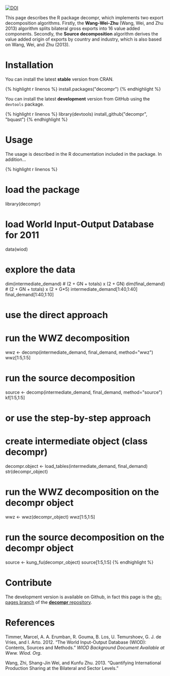 [![DOI](https://zenodo.org/badge/doi/10.5281/zenodo.11470.png)](http://dx.doi.org/10.5281/zenodo.11470)

This page describes the R package decompr, which implements two export decomposition algorithms.
Firstly, the **Wang-Wei-Zhu** (Wang, Wei, and Zhu 2013) algorithm splits bilateral gross exports into 16 value added components.
Secondly, the **Source decomposition** algorithm derives the value added origin of exports by country and industry, which is also based on Wang, Wei, and Zhu (2013).

# Installation
You can install the latest **stable** version from CRAN.

{% highlight r linenos %}
install.packages("decompr")
{% endhighlight %}

You can install the latest **development** version from GitHub using the `devtools` package.

{% highlight r linenos %}
library(devtools)
install_github("decompr", "bquast")
{% endhighlight %}

# Usage
The usage is described in the R documentation included in the package. In addition...

{% highlight r linenos %}
# load the package
library(decompr)

# load World Input-Output Database for 2011
data(wiod)

# explore the data
dim(intermediate_demand) # (2 + GN + totals) x (2 + GN)
dim(final_demand)        # (2 + GN + totals) x (2 + G*5)
intermediate_demand[1:40,1:40]
final_demand[1:40,1:10]

# use the direct approach
# run the WWZ decomposition
wwz <- decomp(intermediate_demand, final_demand, method="wwz")
wwz[1:5,1:5]

# run the source decomposition
source  <- decomp(intermediate_demand, final_demand, method="source")
kf[1:5,1:5]

# or use the step-by-step approach
# create intermediate object (class decompr)
decompr.object <- load_tables(intermediate_demand, final_demand)
str(decompr_object)

# run the WWZ decomposition on the decompr object
wwz <- wwz(decompr_object)
wwz[1:5,1:5]

# run the source decomposition on the decompr object
source  <- kung_fu(decompr_object)
source[1:5,1:5]
{% endhighlight %}

# Contribute
The development version is available on Github, in fact this page is the [gh-pages branch](https://github.com/bquast/decompr/tree/gh-pages) of the [**decompr** repository](https://github.com/bquast/decompr).

# References
Timmer, Marcel, A. A. Erumban, R. Gouma, B. Los, U. Temurshoev, G. J. de Vries, and I. Arto. 2012. “The World Input-Output Database (WIOD): Contents, Sources and Methods.” *WIOD Background Document Available at Www. Wiod. Org*.

Wang, Zhi, Shang-Jin Wei, and Kunfu Zhu. 2013. “Quantifying International Production Sharing at the Bilateral and Sector Levels.”
